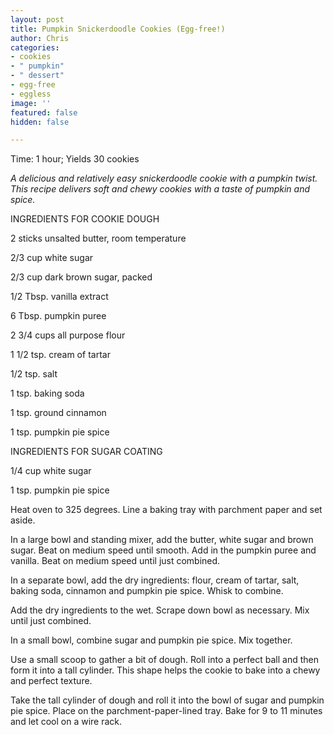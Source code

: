 ```yaml
---
layout: post
title: Pumpkin Snickerdoodle Cookies (Egg-free!)
author: Chris
categories:
- cookies
- " pumpkin"
- " dessert"
- egg-free
- eggless
image: ''
featured: false
hidden: false

---
```

Time: 1 hour; Yields 30 cookies

_A delicious and relatively easy snickerdoodle cookie with a pumpkin twist. This recipe delivers soft and chewy cookies with a taste of pumpkin and spice._

INGREDIENTS FOR COOKIE DOUGH

2 sticks unsalted butter, room temperature

2/3 cup white sugar

2/3 cup dark brown sugar, packed

1/2 Tbsp. vanilla extract

6 Tbsp. pumpkin puree

2  3/4 cups all purpose flour

1  1/2 tsp. cream of tartar

1/2 tsp. salt

1 tsp. baking soda

1 tsp. ground cinnamon

1 tsp. pumpkin pie spice

INGREDIENTS FOR SUGAR COATING

1/4 cup white sugar

1 tsp. pumpkin pie spice

Heat oven to 325 degrees. Line a baking tray with parchment paper and set aside.

In a large bowl and standing mixer, add the butter, white sugar and brown sugar. Beat on medium speed until smooth. Add in the pumpkin puree and vanilla. Beat on medium speed until just combined.

In a separate bowl, add the dry ingredients: flour, cream of tartar, salt, baking soda, cinnamon and pumpkin pie spice. Whisk to combine. 

Add the dry ingredients to the wet. Scrape down bowl as necessary. Mix until just combined. 

In a small bowl, combine sugar and pumpkin pie spice. Mix together. 

Use a small scoop to gather a bit of dough. Roll into a perfect ball and then form it into a tall cylinder. This shape helps the cookie to bake into a chewy and perfect texture.

Take the tall cylinder of dough and roll it into the bowl of sugar and pumpkin pie spice. Place on the parchment-paper-lined tray. Bake for 9 to 11 minutes and let cool on a wire rack.